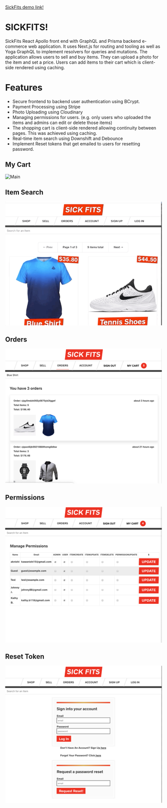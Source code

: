 [SickFits demo link!](https://sickfits-next-prod1515.herokuapp.com/)

# SICKFITS!

SickFits React Apollo front end with GraphQL and Prisma backend e-commerce web application. It uses Next.js for routing and tooling as well as Yoga GraphQL to implement resolvers for queries and mutations. The application allows users to sell and buy items. They can upload a photo for the item and set a price. Users can add items to their cart which is client-side rendered using caching.

# Features
+ Secure frontend to backend user authentication using BCrypt.
+ Payment Processing using Stripe
+ Photo Uploading using Cloudinary
+ Managing permissions for users. (e.g. only users who uploaded the items and admins can edit or delete those items)
+ The shopping cart is client-side rendered allowing continuity between pages. This was achieved using caching.
+ Real-time item search using Downshift and Debounce
+ Implement Reset tokens that get emailed to users for resetting password.

## My Cart
![Main](https://github.com/aknishi/sickfits/blob/master/images/MyCart.gif)

## Item Search
![Search](https://github.com/aknishi/sickfits/blob/master/images/Search.gif)

## Orders
![Orders](https://github.com/aknishi/sickfits/blob/master/images/Orders.png)

## Permissions
![Permissions](https://github.com/aknishi/sickfits/blob/master/images/Permissions.png)

## Reset Token
![Reset](https://github.com/aknishi/sickfits/blob/master/images/Reset%20Token.png)


